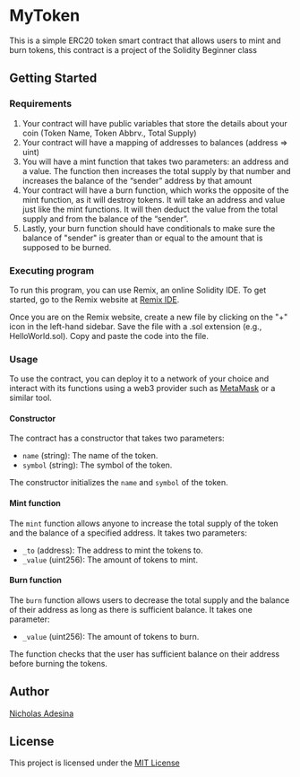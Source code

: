 # MyToken

This is a simple ERC20 token smart contract that allows users to mint and burn tokens, this contract is a project of the Solidity Beginner class

## Getting Started

### Requirements

1. Your contract will have public variables that store the details about your coin (Token Name, Token Abbrv., Total Supply)
2. Your contract will have a mapping of addresses to balances (address => uint)
3. You will have a mint function that takes two parameters: an address and a value. The function then increases the total supply by that number and increases the balance of the “sender” address by that amount
4. Your contract will have a burn function, which works the opposite of the mint function, as it will destroy tokens. It will take an address and value just like the mint functions. It will then deduct the value from the total supply and from the balance of the “sender”.
5. Lastly, your burn function should have conditionals to make sure the balance of "sender" is greater than or equal to the amount that is supposed to be burned.

### Executing program

To run this program, you can use Remix, an online Solidity IDE. To get started, go to the Remix website at [Remix IDE](https://remix.ethereum.org/).

Once you are on the Remix website, create a new file by clicking on the "+" icon in the left-hand sidebar. Save the file with a .sol extension (e.g., HelloWorld.sol). Copy and paste the code into the file.

### Usage

To use the  contract, you can deploy it to a network of your choice and interact with its functions using a web3 provider such as [MetaMask](https://metamask.io/) or a similar tool.

#### Constructor

The contract has a constructor that takes two parameters:

- `name` (string): The name of the token.
- `symbol` (string): The symbol of the token.

The constructor initializes the `name` and `symbol` of the token.

#### Mint function

The `mint` function allows anyone to increase the total supply of the token and the balance of a specified address. It takes two parameters:

- `_to` (address): The address to mint the tokens to.
- `_value` (uint256): The amount of tokens to mint.

#### Burn function

The `burn` function allows users to decrease the total supply and the balance of their address as long as there is sufficient balance. It takes one parameter:

- `_value` (uint256): The amount of tokens to burn.

The function checks that the user has sufficient balance on their address before burning the tokens.

## Author

[Nicholas Adesina]([https://github.com/nicklaus07])

## License

This project is licensed under the [MIT License](LICENSE)
